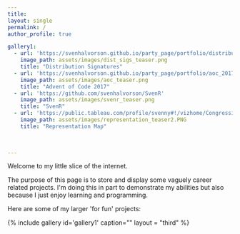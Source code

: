 ```yaml
---
title:
layout: single
permalink: /
author_profile: true

gallery1:
  - url: 'https://svenhalvorson.github.io/party_page/portfolio/distribution_signatures'
    image_path: assets/images/dist_sigs_teaser.png
    title: "Distribution Signatures"
  - url: 'https://svenhalvorson.github.io/party_page/portfolio/aoc_2017'
    image_path: assets/images/aoc_teaser.png
    title: "Advent of Code 2017"
  - url: 'https://github.com/svenhalvorson/SvenR'
    image_path: assets/images/svenr_teaser.png
    title: "SvenR" 
  - url: 'https://public.tableau.com/profile/svenny#!/vizhome/CongressionalPowerMap/CongressionalPowerMap'
    image_path: assets/images/representation_teaser2.PNG
    title: "Representation Map"
  

    
---
```


Welcome to my little slice of the internet.

The purpose of this page is to store and display some vaguely career related projects. I'm doing this in part to demonstrate my abilities but also because I just enjoy learning and programming.

Here are some of my larger 'for fun' projects:

{% include gallery id='gallery1' caption="" layout = "third" %}
